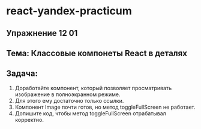# react-yandex-practicum
## Упражнение 12 01
## Тема: Классовые компонеты React в деталях
## Задача:
1. Доработайте компонент, который позволяет просматривать изображение в полноэкранном режиме. 
2. Для этого ему достаточно только ссылки. 
3. Компонент Image почти готов, но метод toggleFullScreen не работает. 
4. Допишите код, чтобы метод toggleFullScreen отрабатывал корректно.
